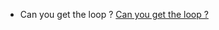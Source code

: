 - Can you get the loop ? [Can you get the loop ?](https://www.codewars.com/kata/can-you-get-the-loop)
